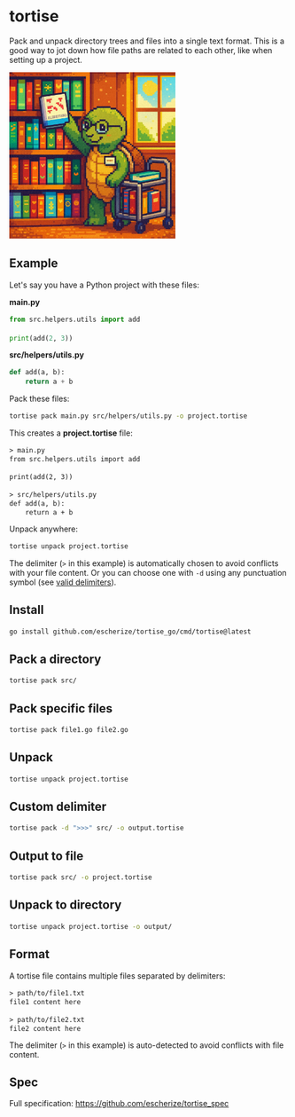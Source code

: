 # tortise

Pack and unpack directory trees and files into a single text format. This is a good way to jot down how file paths are related to each other, like when setting up a project.

<img src="assets/tortise.png" alt="tortise" width="300">

## Example

Let's say you have a Python project with these files:

**main.py**
```python
from src.helpers.utils import add

print(add(2, 3))
```

**src/helpers/utils.py**
```python
def add(a, b):
    return a + b
```

Pack these files:
```bash
tortise pack main.py src/helpers/utils.py -o project.tortise
```

This creates a **project.tortise** file:
```
> main.py
from src.helpers.utils import add

print(add(2, 3))

> src/helpers/utils.py
def add(a, b):
    return a + b
```

Unpack anywhere:
```bash
tortise unpack project.tortise
```

The delimiter (`>` in this example) is automatically chosen to avoid conflicts with your file content. Or you can choose one with `-d` using any punctuation symbol (see [valid delimiters](https://github.com/escherize/tortise_spec#13-abnf-informative)).

## Install

```bash
go install github.com/escherize/tortise_go/cmd/tortise@latest
```

## Pack a directory

```bash
tortise pack src/
```

## Pack specific files

```bash
tortise pack file1.go file2.go
```

## Unpack

```bash
tortise unpack project.tortise
```

## Custom delimiter

```bash
tortise pack -d ">>>" src/ -o output.tortise
```

## Output to file

```bash
tortise pack src/ -o project.tortise
```

## Unpack to directory

```bash
tortise unpack project.tortise -o output/
```

## Format

A tortise file contains multiple files separated by delimiters:

```
> path/to/file1.txt
file1 content here

> path/to/file2.txt
file2 content here
```

The delimiter (`>` in this example) is auto-detected to avoid conflicts with file content.

## Spec

Full specification: https://github.com/escherize/tortise_spec